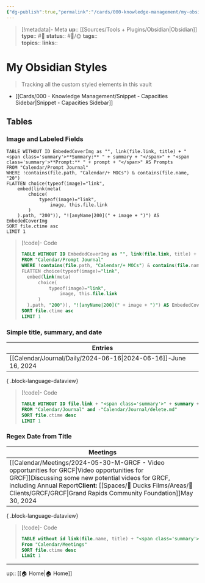 ```yaml
---
{"dg-publish":true,"permalink":"/cards/000-knowledge-management/my-obsidian-styles/","title":"My Obsidian Styles"}
---
```


> [!metadata]- Meta
> **up**:: [[Sources/Tools + Plugins/Obsidian\|Obsidian]]
> **type**:: #📝 
> **status**:: #📝/🌞
> **tags**::  
> **topics**:: 
> **links**::


# My Obsidian Styles

> Tracking all the custom styled elements in this vault

- [[Cards/000 - Knowledge Management/Snippet - Capacities Sidebar\|Snippet - Capacities Sidebar]]
## Tables

### Image and Labeled Fields

``` dataview
TABLE WITHOUT ID EmbededCoverImg as "", link(file.link, title) + "<span class='summary'>**Summary:** " + summary + "</span>" + "<span class='summary'>**Prompt:** " + prompt + "</span>" AS Prompts
FROM "Calendar/Prompt Journal"
WHERE !contains(file.path, "Calendar/+ MOCs") & contains(file.name, "20")
FLATTEN choice(typeof(image)="link",
	embed(link(meta(
		choice(
			typeof(image)="link", 
				image, this.file.link
		)
	).path, "200")), "![anyName|200](" + image + ")") AS EmbededCoverImg
SORT file.ctime asc
LIMIT 1
```

> [!code]- Code
> ``` sql
> TABLE WITHOUT ID EmbededCoverImg as "", link(file.link, title) + "<span class='summary'>**Summary:** " + summary + "</span>" + "<span class='summary'>**Prompt:** " + prompt + "</span>" AS Prompts
> FROM "Calendar/Prompt Journal"
> WHERE !contains(file.path, "Calendar/+ MOCs") & contains(file.name, "20")
> FLATTEN choice(typeof(image)="link",
> 	embed(link(meta(
> 		choice(
> 			typeof(image)="link", 
> 				image, this.file.link
> 		)
> 	).path, "200")), "![anyName|200](" + image + ")") AS EmbededCoverImg
> SORT file.ctime asc
> LIMIT 1
> ```

### Simple title, summary, and date

| Entries                                                                                                                     |
| --------------------------------------------------------------------------------------------------------------------------- |
| [[Calendar/Journal/Daily/2024-06-16\|2024-06-16]]<span class='summary'>\-</span><span class='block'>June 16, 2024</span> |

{ .block-language-dataview}

> [!code]- Code
> ```sql
> TABLE WITHOUT ID file.link + "<span class='summary'>" + summary + "</span><span class='block'>" + date(regexreplace(file.name, "^.*(\d\d\d\d-\d\d-\d\d).*$", "$1")) + "</span>" AS Entries
> FROM "Calendar/Journal" and -"Calendar/Journal/delete.md"
> SORT file.ctime desc
> LIMIT 1
> ```

### Regex Date from Title

| Meetings                                                                                                                                                                                                                                                                                                                                                                             |
| ------------------------------------------------------------------------------------------------------------------------------------------------------------------------------------------------------------------------------------------------------------------------------------------------------------------------------------------------------------------------------------ |
| [[Calendar/Meetings/2024-05-30-M-GRCF - Video opportunities for GRCF\|Video opportunities for GRCF]]<span class='summary'>Discussing some new potential videos for GRCF, including Annual Report</span><span class='summary'>**Client:** [[Spaces/🦆 Ducks Films/Areas/🤑 Clients/GRCF/GRCF\|Grand Rapids Community Foundation]]</span></span><span class='block'>May 30, 2024 |

{ .block-language-dataview}

> [!code]- Code
> ```sql
> TABLE without id link(file.name, title) + "<span class='summary'>" + summary + "</span><span class='summary'>**Client:** " + client + "</span></span><span class='block'>" + date(regexreplace(file.name, "^.*(\d\d\d\d-\d\d-\d\d).*$", "$1")) as Meetings
> From "Calendar/Meetings"
> SORT file.ctime desc
> Limit 1
> ```


---
up:: [[🏠 Home\|🏠 Home]]

